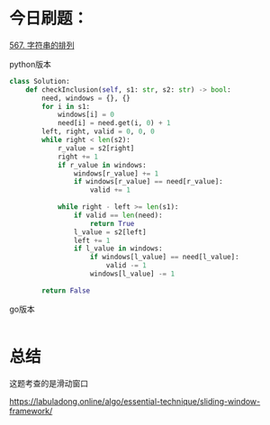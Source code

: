 # 今日刷题：

[567. 字符串的排列](https://leetcode.cn/problems/permutation-in-string/)

python版本

```python
class Solution:
    def checkInclusion(self, s1: str, s2: str) -> bool:
        need, windows = {}, {}
        for i in s1:
            windows[i] = 0
            need[i] = need.get(i, 0) + 1
        left, right, valid = 0, 0, 0
        while right < len(s2):
            r_value = s2[right]
            right += 1
            if r_value in windows:
                windows[r_value] += 1
                if windows[r_value] == need[r_value]:
                    valid += 1
            
            while right - left >= len(s1):
                if valid == len(need):
                    return True
                l_value = s2[left]
                left += 1
                if l_value in windows:
                    if windows[l_value] == need[l_value]:
                        valid -= 1
                    windows[l_value] -= 1
        
        return False

```

go版本

```go

```



# 总结

这题考查的是滑动窗口

https://labuladong.online/algo/essential-technique/sliding-window-framework/
